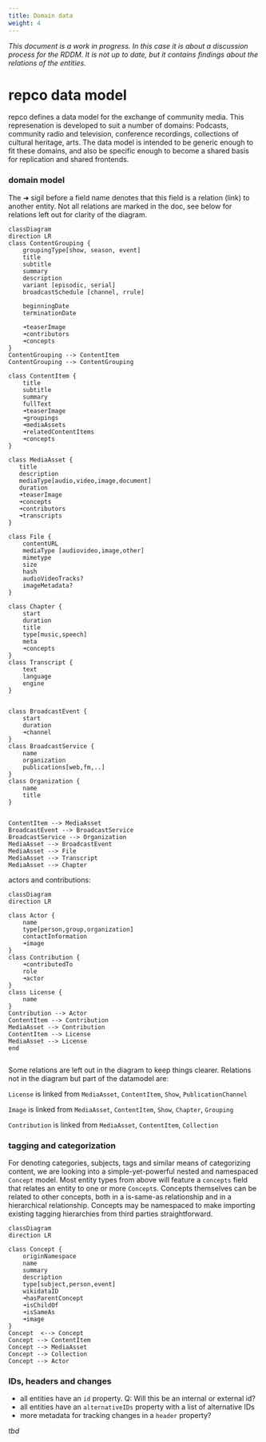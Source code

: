 ```yaml
---
title: Domain data
weight: 4
---
```


_This document is a work in progress. In this case it is about a discussion process for the RDDM. It is not up to date, but it contains findings about the relations of the entities._


# repco data model

repco defines a data model for the exchange of community media. This represenation is developed to suit a number of domains: Podcasts, community radio and television, conference recordings, collections of cultural heritage, arts.
The data model is intended to be generic enough to fit these domains, and also be specific enough to become a shared basis for replication and shared frontends.

### domain model

The ➜ sigil before a field name denotes that this field is a relation (link) to another entity. Not all relations are marked in the doc, see below for relations left out for clarity of the diagram.

```mermaid
classDiagram
direction LR
class ContentGrouping {
    groupingType[show, season, event]
    title
    subtitle
    summary
    description
    variant [episodic, serial]
    broadcastSchedule [channel, rrule]

    beginningDate
    terminationDate

    ➜teaserImage
    ➜contributors
    ➜concepts
}
ContentGrouping --> ContentItem
ContentGrouping --> ContentGrouping

class ContentItem {
    title
    subtitle
    summary
    fullText
    ➜teaserImage
    ➜groupings
    ➜mediaAssets
    ➜relatedContentItems
    ➜concepts
}

class MediaAsset {
   title
   description
   mediaType[audio,video,image,document]
   duration
   ➜teaserImage
   ➜concepts
   ➜contributors
   ➜transcripts
}

class File {
    contentURL
    mediaType [audiovideo,image,other]
    mimetype
    size
    hash
    audioVideoTracks?
    imageMetadata?
}

class Chapter {
    start
    duration
    title
    type[music,speech]
    meta
    ➜concepts
}
class Transcript {
    text
    language
    engine
}


class BroadcastEvent {
    start
    duration
    ➜channel
}
class BroadcastService {
    name
    organization
    publications[web,fm,..]
}
class Organization {
    name
    title
}


ContentItem --> MediaAsset
BroadcastEvent --> BroadcastService
BroadcastService --> Organization
MediaAsset --> BroadcastEvent
MediaAsset --> File
MediaAsset --> Transcript
MediaAsset --> Chapter

```

actors and contributions:

```mermaid
classDiagram
direction LR

class Actor {
    name
    type[person,group,organization]
    contactInformation
    ➜image
}
class Contribution {
    ➜contributedTo
    role
    ➜actor
}
class License {
    name
}
Contribution --> Actor
ContentItem --> Contribution
MediaAsset --> Contribution
ContentItem --> License
MediaAsset --> License
end


```

Some relations are left out in the diagram to keep things clearer. Relations not in the diagram but part of the datamodel are:

`License` is linked from `MediaAsset`, `ContentItem`, `Show`, `PublicationChannel`

`Image` is linked from `MediaAsset`, `ContentItem`, `Show`, `Chapter`, `Grouping`

`Contribution` is linked from `MediaAsset`, `ContentItem`, `Collection`

### tagging and categorization

For denoting categories, subjects, tags and similar means of categorizing content, we are looking into a simple-yet-powerful nested and namespaced `Concept` model. Most entity types from above will feature a `concepts` field that relates an entity to one or more `Concept`s. Concepts themselves can be related to other concepts, both in a is-same-as relationship and in a hierarchical relationship. Concepts may be namespaced to make importing existing tagging hierarchies from third parties straightforward.

```mermaid
classDiagram
direction LR

class Concept {
    originNamespace
    name
    summary
    description
    type[subject,person,event]
    wikidataID
    ➜hasParentConcept
    ➜isChildOf
    ➜isSameAs
    ➜image
}
Concept  <--> Concept
Concept --> ContentItem
Concept --> MediaAsset
Concept --> Collection
Concept --> Actor

```

### IDs, headers and changes

- all entities have an `id` property. Q: Will this be an internal or external id?
- all entities have an `alternativeIDs` property with a list of alternative IDs
- more metadata for tracking changes in a `header` property?

_tbd_
